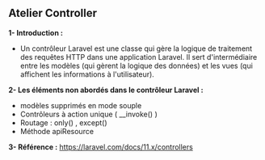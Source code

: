 ## Atelier Controller 

**1- Introduction :**


- Un contrôleur Laravel est une classe qui gère la logique de traitement des requêtes HTTP dans une application Laravel. Il sert d'intermédiaire entre les modèles (qui gèrent la logique des données) et les vues (qui affichent les informations à l'utilisateur).


**2- Les éléments non abordés dans le contrôleur Laravel :**

- modèles supprimés en mode souple 
- Contrôleurs à action unique ( __invoke() )
- Routage : only() , except()
- Méthode apiResource



**3- Référence :**
https://laravel.com/docs/11.x/controllers
